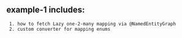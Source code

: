  <h2> example-1 includes:</h2>

 ~~~
  1. how to fetch Lazy one-2-many mapping via @NamedEntityGraph
  2. custom converter for mapping enums
~~~